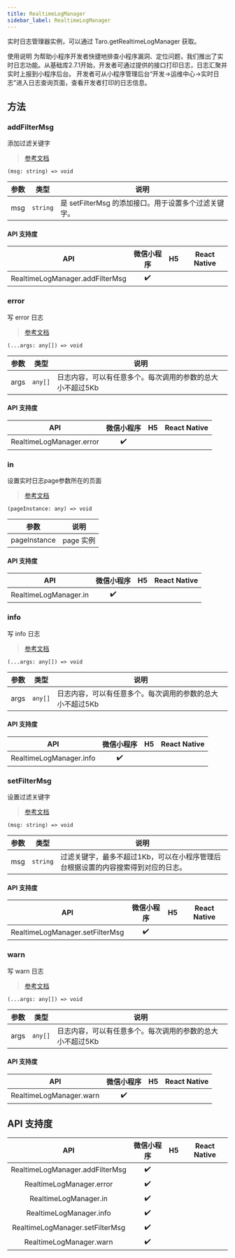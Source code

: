 ```yaml
---
title: RealtimeLogManager
sidebar_label: RealtimeLogManager
---
```


实时日志管理器实例，可以通过 Taro.getRealtimeLogManager 获取。

使用说明 为帮助小程序开发者快捷地排查小程序漏洞、定位问题，我们推出了实时日志功能。从基础库2.7.1开始，开发者可通过提供的接口打印日志，日志汇聚并实时上报到小程序后台。 开发者可从小程序管理后台“开发->运维中心->实时日志”进入日志查询页面，查看开发者打印的日志信息。

## 方法

### addFilterMsg

添加过滤关键字

> [参考文档](https://developers.weixin.qq.com/miniprogram/dev/api/base/debug/RealtimeLogManager.addFilterMsg.html)

```tsx
(msg: string) => void
```

<table>
  <thead>
    <tr>
      <th>参数</th>
      <th>类型</th>
      <th>说明</th>
    </tr>
  </thead>
  <tbody>
    <tr>
      <td>msg</td>
      <td><code>string</code></td>
      <td>是 setFilterMsg 的添加接口。用于设置多个过滤关键字。</td>
    </tr>
  </tbody>
</table>

#### API 支持度

|               API               | 微信小程序 | H5 | React Native |
|:-------------------------------:|:-----:|:--:|:------------:|
| RealtimeLogManager.addFilterMsg |  ✔️   |    |              |

### error

写 error 日志

> [参考文档](https://developers.weixin.qq.com/miniprogram/dev/api/base/debug/RealtimeLogManager.error.html)

```tsx
(...args: any[]) => void
```

<table>
  <thead>
    <tr>
      <th>参数</th>
      <th>类型</th>
      <th>说明</th>
    </tr>
  </thead>
  <tbody>
    <tr>
      <td>args</td>
      <td><code>any[]</code></td>
      <td>日志内容，可以有任意多个。每次调用的参数的总大小不超过5Kb</td>
    </tr>
  </tbody>
</table>

#### API 支持度

|           API            | 微信小程序 | H5 | React Native |
|:------------------------:|:-----:|:--:|:------------:|
| RealtimeLogManager.error |  ✔️   |    |              |

### in

设置实时日志page参数所在的页面

> [参考文档](https://developers.weixin.qq.com/miniprogram/dev/api/base/debug/RealtimeLogManager.in.html)

```tsx
(pageInstance: any) => void
```

<table>
  <thead>
    <tr>
      <th>参数</th>
      <th>说明</th>
    </tr>
  </thead>
  <tbody>
    <tr>
      <td>pageInstance</td>
      <td>page 实例</td>
    </tr>
  </tbody>
</table>

#### API 支持度

|          API          | 微信小程序 | H5 | React Native |
|:---------------------:|:-----:|:--:|:------------:|
| RealtimeLogManager.in |  ✔️   |    |              |

### info

写 info 日志

> [参考文档](https://developers.weixin.qq.com/miniprogram/dev/api/base/debug/RealtimeLogManager.info.html)

```tsx
(...args: any[]) => void
```

<table>
  <thead>
    <tr>
      <th>参数</th>
      <th>类型</th>
      <th>说明</th>
    </tr>
  </thead>
  <tbody>
    <tr>
      <td>args</td>
      <td><code>any[]</code></td>
      <td>日志内容，可以有任意多个。每次调用的参数的总大小不超过5Kb</td>
    </tr>
  </tbody>
</table>

#### API 支持度

|           API           | 微信小程序 | H5 | React Native |
|:-----------------------:|:-----:|:--:|:------------:|
| RealtimeLogManager.info |  ✔️   |    |              |

### setFilterMsg

设置过滤关键字

> [参考文档](https://developers.weixin.qq.com/miniprogram/dev/api/base/debug/RealtimeLogManager.setFilterMsg.html)

```tsx
(msg: string) => void
```

<table>
  <thead>
    <tr>
      <th>参数</th>
      <th>类型</th>
      <th>说明</th>
    </tr>
  </thead>
  <tbody>
    <tr>
      <td>msg</td>
      <td><code>string</code></td>
      <td>过滤关键字，最多不超过1Kb，可以在小程序管理后台根据设置的内容搜索得到对应的日志。</td>
    </tr>
  </tbody>
</table>

#### API 支持度

|               API               | 微信小程序 | H5 | React Native |
|:-------------------------------:|:-----:|:--:|:------------:|
| RealtimeLogManager.setFilterMsg |  ✔️   |    |              |

### warn

写 warn 日志

> [参考文档](https://developers.weixin.qq.com/miniprogram/dev/api/base/debug/RealtimeLogManager.warn.html)

```tsx
(...args: any[]) => void
```

<table>
  <thead>
    <tr>
      <th>参数</th>
      <th>类型</th>
      <th>说明</th>
    </tr>
  </thead>
  <tbody>
    <tr>
      <td>args</td>
      <td><code>any[]</code></td>
      <td>日志内容，可以有任意多个。每次调用的参数的总大小不超过5Kb</td>
    </tr>
  </tbody>
</table>

#### API 支持度

|           API           | 微信小程序 | H5 | React Native |
|:-----------------------:|:-----:|:--:|:------------:|
| RealtimeLogManager.warn |  ✔️   |    |              |

## API 支持度

|               API               | 微信小程序 | H5 | React Native |
|:-------------------------------:|:-----:|:--:|:------------:|
| RealtimeLogManager.addFilterMsg |  ✔️   |    |              |
|    RealtimeLogManager.error     |  ✔️   |    |              |
|      RealtimeLogManager.in      |  ✔️   |    |              |
|     RealtimeLogManager.info     |  ✔️   |    |              |
| RealtimeLogManager.setFilterMsg |  ✔️   |    |              |
|     RealtimeLogManager.warn     |  ✔️   |    |              |
